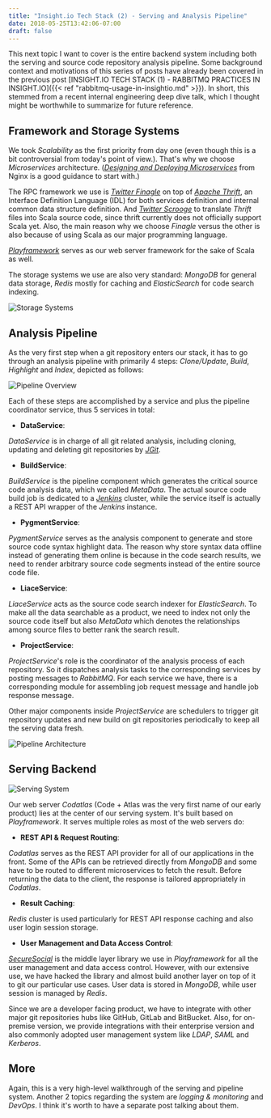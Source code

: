 ```yaml
---
title: "Insight.io Tech Stack (2) - Serving and Analysis Pipeline"
date: 2018-05-25T13:42:06-07:00
draft: false
---
```


This next topic I want to cover is the entire backend system including both the serving and source code
repository analysis pipeline. Some background context and motivations of this series of posts have already
been covered in the previous post [INSIGHT.IO TECH STACK (1) - RABBITMQ PRACTICES IN INSIGHT.IO]({{< ref "rabbitmq-usage-in-insightio.md" >}}). In short, this stemmed from a recent internal engineering deep dive talk, which I thought might be worthwhile
to summarize for future reference.

## Framework and Storage Systems

We took *Scalability* as the first priority from day one (even though this is a bit controversial from today's point of view.). That's why we
choose *Microservices* architecture. ([*Designing and Deploying Microservices*](https://www.nginx.com/resources/library/designing-deploying-microservices/)
from Nginx is a good guidance to start with.)

The RPC framework we use is [*Twitter Finagle*](https://twitter.github.io/finagle/) on top of
[*Apache Thrift*](https://thrift.apache.org/), an Interface Definition Language (IDL) for both services definition and internal common data
structure definition. And [*Twitter Scrooge*](https://twitter.github.io/scrooge/) to translate *Thrift* files into Scala source code, since
thrift currently does not officially support Scala yet. Also, the main reason why we choose *Finagle* versus the other is also because of
using Scala as our major programming language.

[*Playframework*](https://www.playframework.com/) serves as our web server framework for the sake of Scala as well.

The storage systems we use are also very standard: *MongoDB* for general data storage, *Redis*
mostly for caching and *ElasticSearch* for code search indexing.

![Storage Systems](/img/insightio-storage-systems.png)

## Analysis Pipeline

As the very first step when a git repository enters our stack, it has to go through an
analysis pipeline with primarily 4 steps: *Clone/Update*, *Build*, *Highlight* and *Index*, depicted as follows:

![Pipeline Overview](/img/pipeline-overview.png)

Each of these steps are accomplished by a service and plus the pipeline coordinator service, thus 5 services in total:

* **DataService**:

*DataService* is in charge of all git related analysis, including cloning, updating and
deleting git repositories by [*JGit*](https://www.eclipse.org/jgit).

* **BuildService**:

*BuildService* is the pipeline component which generates the critical source code analysis
data, which we called *MetaData*. The actual source code build job is dedicated to a [*Jenkins*](https://jenkins.io/) cluster,
while the service itself is actually a REST API wrapper of the *Jenkins* instance.

* **PygmentService**:

*PygmentService* serves as the analysis component to generate and store source code syntax highlight data. The 
reason why store syntax data offline instead of generating them online is because in the code search results,
we need to render arbitrary source code segments instead of the entire source code file.

* **LiaceService**:

*LiaceService* acts as the source code search indexer for *ElasticSearch*. To make all the data searchable as a
product, we need to index not only the source code itself but also *MetaData* which denotes the relationships 
among source files to better rank the search result.

* **ProjectService**:

*ProjectService*'s role is the coordinator of the analysis process of each repository. So it dispatches analysis tasks to the corresponding services by posting messages to *RabbitMQ*. For each service we have, there is a
corresponding module for assembling job request message and handle job response message.

Other major components inside *ProjectService* are schedulers to trigger git repository updates and new build on
git repositories periodically to keep all the serving data fresh.

![Pipeline Architecture](/img/insightio-pipeline-architecture.png)

## Serving Backend

![Serving System](/img/insightio-serving-system.png)

Our web server *Codatlas* (Code + Atlas was the very first name of our early product) lies at the center of our
serving system. It's built based on *Playframework*. It serves multiple roles as most of the web servers do:

* **REST API & Request Routing**:

*Codatlas* serves as the REST API provider for all of our applications in the front. Some of the APIs can be
retrieved directly from *MongoDB* and some have to be routed to different microservices to fetch the result. Before
returning the data to the client, the response is tailored appropriately in *Codatlas*.

* **Result Caching**:

*Redis* cluster is used particularly for REST API response caching and also user login session storage.

* **User Management and Data Access Control**:

[*SecureSocial*](http://www.securesocial.ws) is the middle layer library we use in *Playframework* for all the user
management and data access control. However, with our extensive use, we have hacked the library and almost build
another layer on top of it to git our particular use cases. User data is stored in *MongoDB*, while user session
is managed by *Redis*.

Since we are a developer facing product, we have to integrate with other major git repositories hubs like GitHub, 
GitLab and BitBucket. Also, for on-premise version, we provide integrations with their enterprise version and also
commonly adopted user management system like *LDAP*, *SAML* and *Kerberos*.

## More

Again, this is a very high-level walkthrough of the serving and pipeline system. Another 2 topics regarding the system are
*logging & monitoring* and *DevOps*. I think it's worth to have a separate post talking about them.